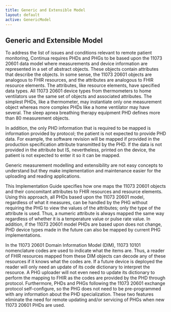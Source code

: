 ```yaml
---
title: Generic and Extensible Model
layout: default
active: GenericModel
---
```


## Generic and Extensible Model
To address the list of issues and conditions relevant to remote patient monitoring, Continua requires PHDs and PHGs to be based upon the 11073 20601 data model where measurements and device information are represented in a set of abstract objects. These objects contain attributes that describe the objects. In some sense, the 11073 20601 objects are analogous to FHIR resources, and the attributes are analogous to FHIR resource elements. The attributes, like resource elements, have specified data types. All 11073 20601 device types from thermometers to home ventilators use the same set of objects and associated attributes. The simplest PHDs, like a thermometer, may instantiate only one measurement object whereas more complex PHDs like a home ventilator may have several. The sleep apnea breathing therapy equipment PHD defines more than 80 measurement objects.

In addition, the only PHD information that is required to be mapped is information provided by protocol; the patient is not expected to provide PHD data. For example, the software revision will be mapped if provided in the production specification attribute transmitted by the PHD. If the data is not provided in the attribute but IS, nevertheless, printed on the device, the patient is not expected to enter it so it can be mapped.

Generic measurement modelling and extensibility are not easy concepts to understand but they make implementation and maintenance easier for the uploading and reading applications.

This Implementation Guide specifies how one maps the 11073 20601 objects and their concomitant attributes to FHIR resources and resource elements. Using this approach, all PHDs based upon the 11073 20601 model, regardless of what it measures, can be handled by the PHG without requiring the PHG to view the values of the attributes; only the type of the attribute is used. Thus, a numeric attribute is always mapped the same way regardless of whether it is a temperature value or pulse rate value. In addition, if the 11073 20601 model PHDs are based upon does not change, PHD device types made in the future can also be mapped by current PHG implementations.

In the 11073 20601 Domain Information Model (DIM), 11073 10101 nomenclature codes are used to indicate what the items are. Thus, a reader of FHIR resources mapped from these DIM objects can decode any of these resources if it knows what the codes are. If a future device is deployed the reader will only need an update of its code dictionary to interpret the resource. A PHG uploader will not even need to update its dictionary to perform the mapping to FHIR as the codes are provided by the PHD through protocol. Furthermore, PHDs and PHGs following the 11073 20601 exchange protocol self-configure, so the PHG does not need to be pre-programmed with any information about the PHD specialization. These two features eliminate the need for remote updating and/or servicing of PHGs when new 11073 20601 PHDs are used.